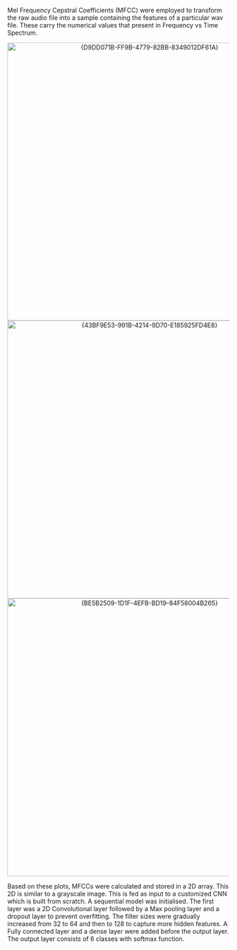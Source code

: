 Mel Frequency Cepstral Coefficients (MFCC) were employed to transform the raw audio file into a sample containing the features of a particular wav file. These carry the numerical values that present in Frequency vs Time Spectrum.  

<p align="center">
  <img width="629" alt="{D9DD071B-FF9B-4779-82BB-8349012DF61A}" src="https://github.com/user-attachments/assets/05c650a6-5ad8-49de-a05d-c0e6136f1282" />
  <img width="629" alt="{43BF9E53-991B-4214-9D70-E185925FD4E8}" src="https://github.com/user-attachments/assets/9abc0e4e-191f-4874-91d6-c99de256937a" />
  <img width="629" alt="{BE5B2509-1D1F-4EFB-BD19-84F58004B265}" src="https://github.com/user-attachments/assets/78340d18-8da9-404f-859f-774f37b3653f" />
</p>


Based on these plots, MFCCs were calculated and stored in a 2D array. This 2D is similar to a 
grayscale image. This is fed as input to a customized CNN which is built from scratch. A 
sequential model was initialised. The first layer was a 2D Convolutional layer followed by a 
Max pooling layer and a dropout layer to prevent overfitting. The filter sizes were gradually 
increased from 32 to 64 and then to 128 to capture more hidden features. A Fully connected 
layer and a dense layer were added before the output layer. The output layer consists of 6 
classes with softmax function. 
